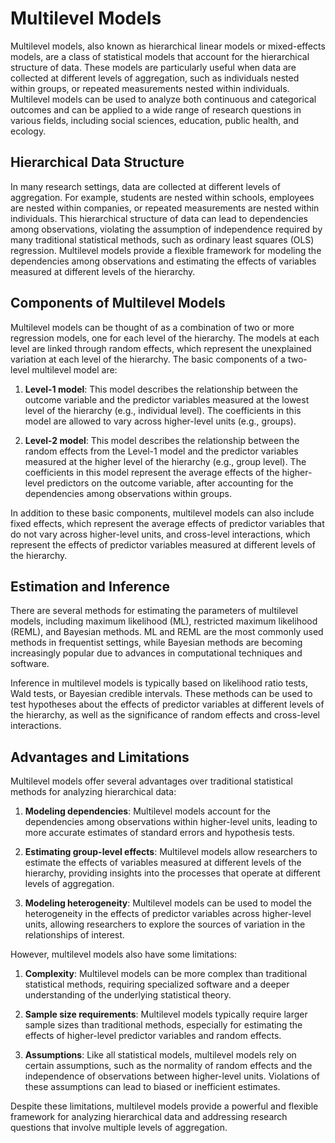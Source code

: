 # Multilevel Models

Multilevel models, also known as hierarchical linear models or mixed-effects models, are a class of statistical models that account for the hierarchical structure of data. These models are particularly useful when data are collected at different levels of aggregation, such as individuals nested within groups, or repeated measurements nested within individuals. Multilevel models can be used to analyze both continuous and categorical outcomes and can be applied to a wide range of research questions in various fields, including social sciences, education, public health, and ecology.

## Hierarchical Data Structure

In many research settings, data are collected at different levels of aggregation. For example, students are nested within schools, employees are nested within companies, or repeated measurements are nested within individuals. This hierarchical structure of data can lead to dependencies among observations, violating the assumption of independence required by many traditional statistical methods, such as ordinary least squares (OLS) regression. Multilevel models provide a flexible framework for modeling the dependencies among observations and estimating the effects of variables measured at different levels of the hierarchy.

## Components of Multilevel Models

Multilevel models can be thought of as a combination of two or more regression models, one for each level of the hierarchy. The models at each level are linked through random effects, which represent the unexplained variation at each level of the hierarchy. The basic components of a two-level multilevel model are:

1. **Level-1 model**: This model describes the relationship between the outcome variable and the predictor variables measured at the lowest level of the hierarchy (e.g., individual level). The coefficients in this model are allowed to vary across higher-level units (e.g., groups).

2. **Level-2 model**: This model describes the relationship between the random effects from the Level-1 model and the predictor variables measured at the higher level of the hierarchy (e.g., group level). The coefficients in this model represent the average effects of the higher-level predictors on the outcome variable, after accounting for the dependencies among observations within groups.

In addition to these basic components, multilevel models can also include fixed effects, which represent the average effects of predictor variables that do not vary across higher-level units, and cross-level interactions, which represent the effects of predictor variables measured at different levels of the hierarchy.

## Estimation and Inference

There are several methods for estimating the parameters of multilevel models, including maximum likelihood (ML), restricted maximum likelihood (REML), and Bayesian methods. ML and REML are the most commonly used methods in frequentist settings, while Bayesian methods are becoming increasingly popular due to advances in computational techniques and software.

Inference in multilevel models is typically based on likelihood ratio tests, Wald tests, or Bayesian credible intervals. These methods can be used to test hypotheses about the effects of predictor variables at different levels of the hierarchy, as well as the significance of random effects and cross-level interactions.

## Advantages and Limitations

Multilevel models offer several advantages over traditional statistical methods for analyzing hierarchical data:

1. **Modeling dependencies**: Multilevel models account for the dependencies among observations within higher-level units, leading to more accurate estimates of standard errors and hypothesis tests.

2. **Estimating group-level effects**: Multilevel models allow researchers to estimate the effects of variables measured at different levels of the hierarchy, providing insights into the processes that operate at different levels of aggregation.

3. **Modeling heterogeneity**: Multilevel models can be used to model the heterogeneity in the effects of predictor variables across higher-level units, allowing researchers to explore the sources of variation in the relationships of interest.

However, multilevel models also have some limitations:

1. **Complexity**: Multilevel models can be more complex than traditional statistical methods, requiring specialized software and a deeper understanding of the underlying statistical theory.

2. **Sample size requirements**: Multilevel models typically require larger sample sizes than traditional methods, especially for estimating the effects of higher-level predictor variables and random effects.

3. **Assumptions**: Like all statistical models, multilevel models rely on certain assumptions, such as the normality of random effects and the independence of observations between higher-level units. Violations of these assumptions can lead to biased or inefficient estimates.

Despite these limitations, multilevel models provide a powerful and flexible framework for analyzing hierarchical data and addressing research questions that involve multiple levels of aggregation.
